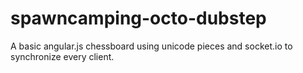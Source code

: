 spawncamping-octo-dubstep
=========================
A basic angular.js chessboard using unicode pieces and socket.io to synchronize every client.
